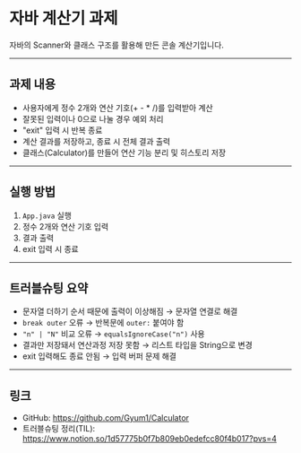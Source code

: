 # 자바 계산기 과제

자바의 Scanner와 클래스 구조를 활용해 만든 콘솔 계산기입니다.

---

## 과제 내용

- 사용자에게 정수 2개와 연산 기호(+ - * /)를 입력받아 계산
- 잘못된 입력이나 0으로 나눌 경우 예외 처리
- "exit" 입력 시 반복 종료
- 계산 결과를 저장하고, 종료 시 전체 결과 출력
- 클래스(Calculator)를 만들어 연산 기능 분리 및 히스토리 저장

---

## 실행 방법

1. `App.java` 실행
2. 정수 2개와 연산 기호 입력
3. 결과 출력
4. exit 입력 시 종료

---

## 트러블슈팅 요약

- 문자열 더하기 순서 때문에 출력이 이상해짐 → 문자열 연결로 해결
- `break outer` 오류 → 반복문에 `outer:` 붙여야 함
- `"n" | "N"` 비교 오류 → `equalsIgnoreCase("n")` 사용
- 결과만 저장돼서 연산과정 저장 못함 → 리스트 타입을 String으로 변경
- exit 입력해도 종료 안됨 → 입력 버퍼 문제 해결

---

## 링크

- GitHub: https://github.com/Gyum1/Calculator
- 트러블슈팅 정리(TIL): https://www.notion.so/1d57775b0f7b809eb0edefcc80f4b017?pvs=4
